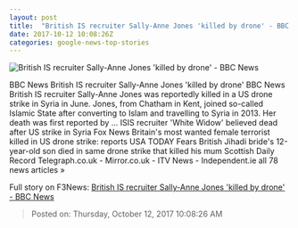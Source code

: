 ```yaml
---
layout: post
title:  "British IS recruiter Sally-Anne Jones 'killed by drone' - BBC News"
date: 2017-10-12 10:08:26Z
categories: google-news-top-stories
---
```


![British IS recruiter Sally-Anne Jones 'killed by drone' - BBC News](https://ichef-1.bbci.co.uk/news/1024/cpsprodpb/11D94/production/_98280137_sallyjones.jpg)

BBC News British IS recruiter Sally-Anne Jones 'killed by drone' BBC News British IS recruiter Sally-Anne Jones was reportedly killed in a US drone strike in Syria in June. Jones, from Chatham in Kent, joined so-called Islamic State after converting to Islam and travelling to Syria in 2013. Her death was first reported by ... ISIS recruiter 'White Widow' believed dead after US strike in Syria Fox News Britain's most wanted female terrorist killed in US drone strike: reports USA TODAY Fears British Jihadi bride's 12-year-old son died in same drone strike that killed his mum Scottish Daily Record Telegraph.co.uk - Mirror.co.uk - ITV News - Independent.ie all 78 news articles »


Full story on F3News: [British IS recruiter Sally-Anne Jones 'killed by drone' - BBC News](http://www.f3nws.com/n/QgJMyG)

> Posted on: Thursday, October 12, 2017 10:08:26 AM
